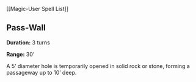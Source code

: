 [[Magic-User Spell List]]

## Pass-Wall

**Duration:** 3 turns

**Range:** 30’

A 5’ diameter hole is temporarily opened in solid rock or stone, forming a passageway up to 10’ deep.